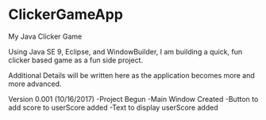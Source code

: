 # ClickerGameApp
My Java Clicker Game

Using Java SE 9, Eclipse, and WindowBuilder, I am building a quick, fun clicker based game as a fun side project.

Additional Details will be written here as the application becomes more and more advanced.


Version 0.001 (10/16/2017)
-Project Begun
-Main Window Created
-Button to add score to userScore added
-Text to display userScore added
